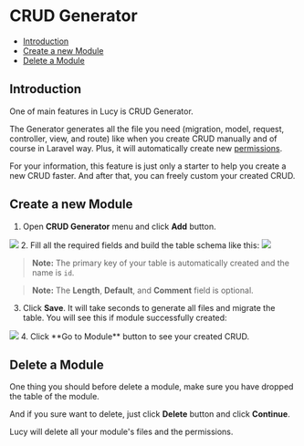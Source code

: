 # CRUD Generator

- [Introduction](#introduction)
- [Create a new Module](#create)
- [Delete a Module](#delete)

<a name="introduction"></a>
## Introduction
One of main features in Lucy is CRUD Generator.

The Generator generates all the file you need (migration, model, request, controller, view, and route) like when you create CRUD manually and of course in Laravel way. Plus, it will automatically create new [permissions](/docs/permissions).

For your information, this feature is just only a starter to help you create a new CRUD faster. And after that, you can freely custom your created CRUD.

<a name="create"></a>
## Create a new Module

1. Open **CRUD Generator** menu and click **Add** button.
<img src="/storage/docs/01-crud.jpeg" class="img-responsive img-rounded">
2. Fill all the required fields and build the table schema like this:
<img src="/storage/docs/02-crud.jpeg" class="img-responsive img-rounded">

   > **Note:** The primary key of your table is automatically created and the name is `id`.
   
   > **Note:** The **Length**, **Default**, and **Comment** field is optional.
3. Click **Save**. It will take seconds to generate all files and migrate the table. You will see this if module successfully created:
<img src="/storage/docs/03-crud.jpeg" class="img-responsive img-rounded">
4. Click **Go to Module** button to see your created CRUD.

<a name="delete"></a>
## Delete a Module

One thing you should before delete a module, make sure you have dropped the table of the module.

And if you sure want to delete, just click **Delete** button and click **Continue**.

Lucy will delete all your module's files and the permissions.
